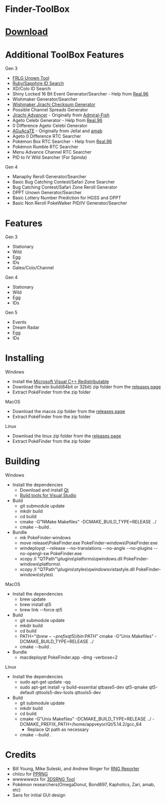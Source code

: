 # Finder-ToolBox

# [Download](https://ci.appveyor.com/project/Lincoln-LM/finder-toolbox)

# Additional ToolBox Features
Gen 3
- [FRLG Unown Tool](https://github.com/Lincoln-LM/Unown-Finder)
- [Ruby/Sapphire ID Search](https://github.com/Lincoln-LM/RS-TID-SID-Frame-Finder)
- XD/Colo ID Search
- Shiny Locked 16 Bit Event Generator/Searcher - Help from [Real.96](https://github.com/Real96)
- Wishmaker Generator/Searcher
- [Wishmaker Jirachi Checksum Generator](https://github.com/Lincoln-LM/Jirachi-Finder)
- Possible Channel Spreads Generator
- [Jirachi Advancer](https://gist.github.com/Admiral-Fish/6111ca2c19ee3a7a382aa5b897deef4c) - Originally from [Admiral-Fish](https://github.com/Admiral-Fish) 
- Ageto Celebi Generator - Help from [Real.96](https://github.com/Real96)
- 0 Difference Ageto Celebi Generator
- [AGuAcaTE](https://www.dropbox.com/s/kfqaihc5gilub1s/AGuAcaTE.pyw?dl=0) - Originally from Jellal and [amab](https://github.com/AskMeAboutBirds)
- Ageto 0 Difference RTC Searcher
- Pokémon Box RTC Searcher - Help from [Real.96](https://github.com/Real96)
- Pokémon Rumble RTC Searcher
- Menu Advance Channel RTC Searcher
- PID to IV Wild Searcher (For Spinda)


Gen 4
- Manaphy Reroll Generator/Searcher
- Basic Bug Catching Contest/Safari Zone Searcher
- Bug Catching Contest/Safari Zone Reroll Generator
- DPPT Unown Generator/Searcher
- Basic Lottery Number Prediction for HGSS and DPPT
- Basic Non Reroll PokeWalker PID/IV Generator/Searcher

# Features
Gen 3
- Stationary
- Wild
- Egg
- IDs
- Gales/Colo/Channel

Gen 4
- Stationary
- Wild
- Egg
- IDs

Gen 5
- Events
- Dream Radar
- Egg
- IDs

# Installing

Windows
- Install the [Microsoft Visual C++ Redistributable](https://support.microsoft.com/en-us/help/2977003/the-latest-supported-visual-c-downloads)
- Download the win build(64bit or 32bit) zip folder from the [releases page](https://github.com/Admiral-Fish/PokeFinder/releases/latest)
- Extract PokéFinder from the zip folder

MacOS
- Download the macos zip folder from the [releases page](https://github.com/Admiral-Fish/PokeFinder/releases/latest)
- Extract PokéFinder from the zip folder

Linux
- Download the linux zip folder from the [releases page](https://github.com/Admiral-Fish/PokeFinder/releases/latest)
- Extract PokéFinder from the zip folder

# Building

Windows
- Install the dependencies
  - Download and install [Qt](https://www.qt.io/download)
  - [Build tools for Visual Studio](https://visualstudio.microsoft.com/downloads/)
- Build
  - git submodule update
  - mkdir build
  - cd build
  - cmake -G"NMake Makefiles" -DCMAKE_BUILD_TYPE=RELEASE ../
  - cmake --build .
- Bundle
  - mk PokeFinder-windows
  - move release\PokeFinder.exe PokeFinder-windows\PokeFinder.exe 
  - windeployqt --release --no-translations --no-angle --no-plugins --no-opengl-sw PokeFinder.exe
  - xcopy /I "QTPath"\plugins\platforms\qwindows.dll PokeFinder-windows\platforms\
  - xcopy /I "QTPath"\plugins\styles\qwindowsvistastyle.dll PokeFinder-windows\styles\

MacOS
- Install the dependencies
   - brew update
   - brew install qt5
   - brew link --force qt5
- Build
  - git submodule update
  - mkdir build
  - cd build
  - PATH="$(brew --prefix qt5)/bin:$PATH" cmake -G"Unix Makefiles" -DCMAKE_BUILD_TYPE=RELEASE ../
  - cmake --build .
- Bundle
  - macdeployqt PokeFinder.app -dmg -verbose=2

Linux
- Install the dependencies
  - sudo apt-get update -qq
  - sudo apt-get install -y build-essential qtbase5-dev qt5-qmake qt5-default qttools5-dev-tools qttools5-dev
- Build
  - git submodule update
  - mkdir build
  - cd build
  - cmake -G"Unix Makefiles" -DCMAKE_BUILD_TYPE=RELEASE ../ -DCMAKE_PREFIX_PATH=/home/appveyor/Qt/5.14.2/gcc_64
    - Replace Qt path as necessary
  - cmake --build .

# Credits
- Bill Young, Mike Suleski, and Andrew Ringer for [RNG Reporter](https://github.com/Slashmolder/RNGReporter)
- chiizu for [PPRNG](https://github.com/chiizu/PPRNG)
- wwwwwwzx for [3DSRNG Tool](https://github.com/wwwwwwzx/3DSRNGTool)
- Pokémon researchers(OmegaDonut, Bond697, Kaphotics, Zari, amab, etc)
- Sans for initial GUI design
